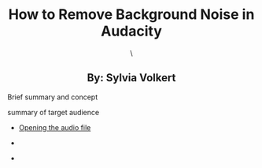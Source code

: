 <div align="center">
  <h1>How to Remove Background Noise in Audacity</h1>\
  <h2>By: Sylvia Volkert</h2>
</div>

<p>Brief summary and concept</p>

<p>summary of target audience</p>

* [Opening the audio file](x.md)

* [](x.md)

* [](x.md)
